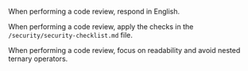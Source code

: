 When performing a code review, respond in English.

When performing a code review, apply the checks in the `/security/security-checklist.md` file.

When performing a code review, focus on readability and avoid nested ternary operators.
